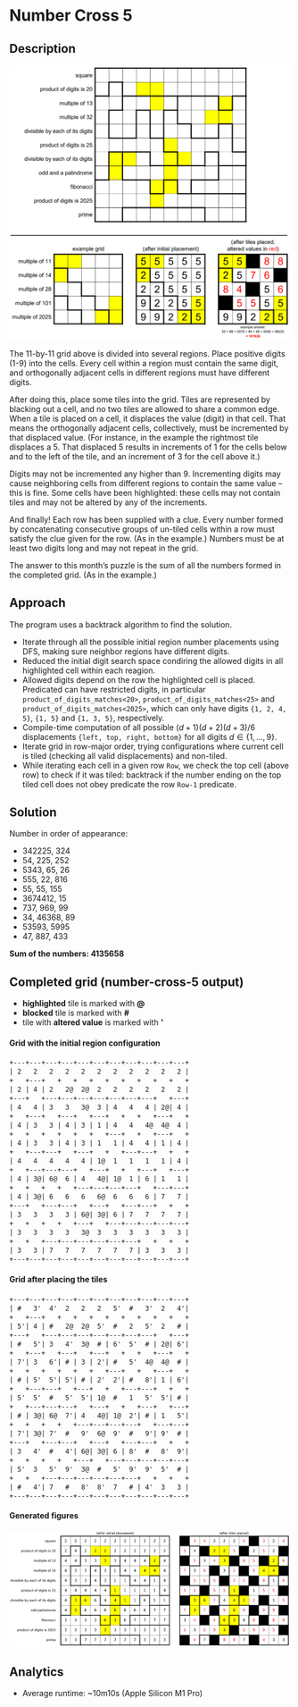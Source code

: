 # Number Cross 5

## Description

![](number-cross-5-update.png)

The 11-by-11 grid above is divided into several regions. Place positive digits (1-9) into the cells. Every cell within a region must contain the same digit, and orthogonally adjacent cells in different regions must have different digits.

After doing this, place some tiles into the grid. Tiles are represented by blacking out a cell, and no two tiles are allowed to share a common edge. When a tile is placed on a cell, it displaces the value (digit) in that cell. That means the orthogonally adjacent cells, collectively, must be incremented by that displaced value. (For instance, in the example the rightmost tile displaces a 5. That displaced 5 results in increments of 1 for the cells below and to the left of the tile, and an increment of 3 for the cell above it.)

Digits may not be incremented any higher than 9. Incrementing digits may cause neighboring cells from different regions to contain the same value – this is fine. Some cells have been highlighted: these cells may not contain tiles and may not be altered by any of the increments.

And finally! Each row has been supplied with a clue. Every number formed by concatenating consecutive groups of un-tiled cells within a row must satisfy the clue given for the row. (As in the example.) Numbers must be at least two digits long and may not repeat in the grid.

The answer to this month’s puzzle is the sum of all the numbers formed in the completed grid. (As in the example.)

## Approach

The program uses a backtrack algorithm to find the solution.

-   Iterate through all the possible initial region number placements using DFS, making sure neighbor regions have different digits.
-   Reduced the initial digit search space condiring the allowed digits in all highlighted cell within each reagion.
-   Allowed digits depend on the row the highlighted cell is placed. Predicated can have restricted digits, in particular `product_of_digits_matches<20>`, `product_of_digits_matches<25>` and `product_of_digits_matches<2025>`, which can only have digits `{1, 2, 4, 5}`, `{1, 5}` and `{1, 3, 5}`, respectively.
-   Compile-time computation of all possible $(d+1)(d+2)(d+3)/6$ displacements `{left, top, right, bottom}` for all digits $d\in\{1,\ldots,9\}$.
-   Iterate grid in row-major order, trying configurations where current cell is tiled (checking all valid displacements) and non-tiled.
-   While iterating each cell in a given row `Row`, we check the top cell (above row) to check if it was tiled: backtrack if the number ending on the top tiled cell does not obey predicate the row `Row-1` predicate.

## Solution

Number in order of appearance:

-   342225, 324
-   54, 225, 252
-   5343, 65, 26
-   555, 22, 816
-   55, 55, 155
-   3674412, 15
-   737, 969, 99
-   34, 46368, 89
-   53593, 5995
-   47, 887, 433

**Sum of the numbers: 4135658**

## Completed grid (number-cross-5 output)

-   **highlighted** tile is marked with **@**
-   **blocked** tile is marked with **#**
-   tile with **altered value** is marked with **'**

#### Grid with the initial region configuration

```
+---+---+---+---+---+---+---+---+---+---+---+
| 2   2   2   2   2   2   2   2   2   2   2 |
+   +---+   +   +   +   +   +   +   +   +   +
| 2 | 4 | 2   2@  2@  2   2   2   2   2   2 |
+---+   +---+---+---+---+---+---+---+   +---+
| 4   4 | 3   3   3@  3 | 4   4   4 | 2@| 4 |
+   +---+   +---+   +---+   +   +   +---+   +
| 4 | 3   3 | 4 | 3 | 1 | 4   4   4@  4@  4 |
+   +   +   +   +   +   +---+   +   +---+   +
| 4 | 3   3 | 4 | 3 | 1   1 | 4   4 | 1 | 4 |
+   +---+---+   +---+   +   +---+---+   +   +
| 4   4   4   4   4 | 1@  1   1   1   1 | 4 |
+   +---+---+---+   +---+   +   +---+   +---+
| 4 | 3@| 6@  6 | 4   4@| 1@  1 | 6 | 1   1 |
+   +   +   +   +---+---+---+---+   +---+---+
| 4 | 3@| 6   6   6   6@  6   6   6 | 7   7 |
+---+   +---+---+   +---+   +---+---+   +   +
| 3   3   3   3 | 6@| 3@| 6 | 7   7   7   7 |
+   +   +   +   +---+   +---+---+---+---+---+
| 3   3   3   3   3@  3   3   3   3   3   3 |
+   +   +---+---+---+---+---+---+   +   +   +
| 3   3 | 7   7   7   7   7   7 | 3   3   3 |
+---+---+---+---+---+---+---+---+---+---+---+
```

#### Grid after placing the tiles

```
+---+---+---+---+---+---+---+---+---+---+---+
| #   3'  4'  2   2   2   5'  #   3'  2   4'|
+   +---+   +   +   +   +   +   +   +   +   +
| 5'| 4 | #   2@  2@  5'  #   2   5'  2   # |
+---+   +---+---+---+---+---+---+---+   +---+
| #   5'| 3   4'  3@  # | 6'  5'  # | 2@| 6'|
+   +---+   +---+   +---+   +   +   +---+   +
| 7'| 3   6'| # | 3 | 2'| #   5'  4@  4@  # |
+   +   +   +   +   +   +---+   +   +---+   +
| # | 5'  5'| 5'| # | 2'  2'| #   8'| 1 | 6'|
+   +---+---+   +---+   +   +---+---+   +   +
| 5'  5'  #   5'  5'| 1@  #   1   5'  5'| # |
+   +---+---+---+   +---+   +   +---+   +---+
| # | 3@| 6@  7'| 4   4@| 1@  2'| # | 1   5'|
+   +   +   +   +---+---+---+---+   +---+---+
| 7'| 3@| 7'  #   9'  6@  9'  #   9'| 9'  # |
+---+   +---+---+   +---+   +---+---+   +   +
| 3   4'  #   4'| 6@| 3@| 6 | 8'  #   8'  9'|
+   +   +   +   +---+   +---+---+---+---+---+
| 5'  3   5'  9'  3@  #   5'  9'  9'  5'  # |
+   +   +---+---+---+---+---+---+   +   +   +
| #   4'| 7   #   8'  8'  7   # | 4'  3   3 |
+---+---+---+---+---+---+---+---+---+---+---+
```

#### Generated figures

![](number-cross-5-sol.png)

## Analytics

-   Average runtime: ~10m10s (Apple Silicon M1 Pro)
